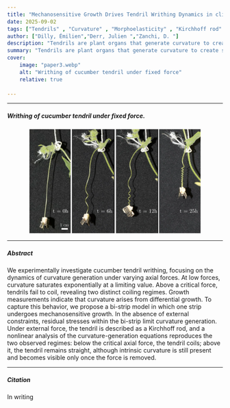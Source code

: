 ```yaml
---
title: "Mechanosensitive Growth Drives Tendril Writhing Dynamics in climbing plants" 
date: 2025-09-02
tags: ["Tendrils" , "Curvature" , "Morphoelasticity" , "Kirchhoff rod" , "Helix" , "Perversions" , "Writhing" , "Instability" , "Nonlinear" , "Elasticity" , "Growth"]
author: ["Dilly, Émilien","Derr, Julien ","Zanchi, D. "]
description: "Tendrils are plant organs that generate curvature to create spring-like connections to supports, enabling climbing. This curvature often leads to the formation of helices, primarily arising from differential growth across the tendril’s cross section, acting as a bistrip-like curvature mechanism. The process is studied experimentally under varying boundary conditions, such as applied axial forces, and a model is proposed to explain and predict the different observed behaviors." 
summary: "Tendrils are plant organs that generate curvature to create spring-like connections to supports, enabling climbing. This curvature often leads to the formation of helices, primarily arising from differential growth across the tendril’s cross section, acting as a bistrip-like curvature mechanism. The process is studied experimentally under varying boundary conditions, such as applied axial forces, and a model is proposed to explain and predict the different observed behaviors." 
cover:
    image: "paper3.webp"
    alt: "Writhing of cucumber tendril under fixed force"
    relative: true

---
```


---

##### Writhing of cucumber tendril under fixed force. 

<p style="text-align: center;">
  <img src="paper3.webp" alt="Paper 2" width="400">
</p>


---

##### Abstract

We experimentally investigate cucumber tendril writhing, focusing on the dynamics of curvature generation under varying axial forces. At low forces, curvature saturates exponentially at a limiting value. Above a critical force, tendrils fail to coil, revealing two distinct coiling regimes. Growth measurements indicate that curvature arises from differential growth. To capture this behavior, we propose a bi-strip model in which one strip undergoes mechanosensitive growth. In the absence of external constraints, residual stresses within the bi-strip limit curvature generation. Under external force, the tendril is described as a Kirchhoff rod, and a nonlinear analysis of the curvature-generation equations reproduces the two observed regimes: below the critical axial force, the tendril coils; above it, the tendril remains straight, although intrinsic curvature is still present and becomes visible only once the force is removed.


---

##### Citation

In writing


